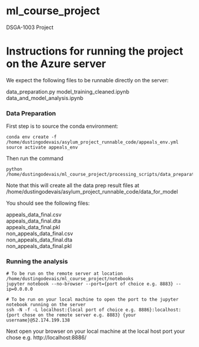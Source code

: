 # ml_course_project
DSGA-1003 Project
# Instructions for running the project on the Azure server
We expect the following files to be runnable directly on the server:

data_preparation.py
model_training_cleaned.ipynb
data_and_model_analysis.ipynb

### Data Preparation

First step is to source the conda environment:

```
conda env create -f /home/dustingodevais/asylum_project_runnable_code/appeals_env.yml 
source activate appeals_env
```

Then run the command
```
python /home/dustingodevais/ml_course_project/processing_scripts/data_preparation.py
```
Note that this will create all the data prep result files at /home/dustingodevais/asylum_project_runnable_code/data_for_model

You should see the following files:

appeals_data_final.csv	
appeals_data_final.dta	
appeals_data_final.pkl	
non_appeals_data_final.csv  
non_appeals_data_final.dta	
non_appeals_data_final.pkl

### Running the analysis
```
# To be run on the remote server at location /home/dustingodevais/ml_course_project/notebooks
jupyter notebook --no-browser --port={port of choice e.g. 8883} --ip=0.0.0.0

# To be run on your local machine to open the port to the jupyter notebook running on the server
ssh -N -f -L localhost:{local port of choice e.g. 8886}:localhost:{port chose on the remote server e.g. 8883} {your username}@52.174.199.138
```
Next open your browser on your local machine at the local host port your chose e.g. http://localhost:8886/




